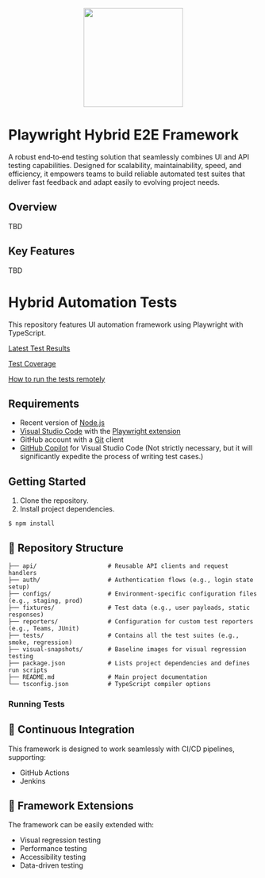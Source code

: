 <p align="center">
    <img
        width="200px"
        src="https://applitools.com/wp-content/uploads/2022/08/Playwright_logo_long.png"
        />
    </p>

# Playwright Hybrid E2E Framework

A robust end‑to‑end testing solution that seamlessly combines UI and API testing capabilities. Designed for scalability, maintainability, speed, and efficiency, it empowers teams to build reliable automated test suites that deliver fast feedback and adapt easily to evolving project needs.

## Overview

TBD

## Key Features

TBD

# Hybrid Automation Tests

This repository features UI automation framework using Playwright with TypeScript.

[Latest Test Results](https://github.com)

[Test Coverage](https://github.com)

[How to run the tests remotely](https://github.com)

## Requirements

- Recent version of [Node.js](https://nodejs.org/en)
- [Visual Studio Code](https://code.visualstudio.com/) with the [Playwright extension](https://playwright.dev/docs/getting-started-vscode)
- GitHub account with a [Git](https://git-scm.com/) client
- [GitHub Copilot](https://marketplace.visualstudio.com/items?itemName=GitHub.copilotvs) for Visual Studio Code (Not strictly necessary, but it will significantly expedite the process of writing test cases.)

## Getting Started

1. Clone the repository.
2. Install project dependencies.

```
$ npm install
```

## 📁 Repository Structure

```
├── api/                    # Reusable API clients and request handlers
├── auth/                   # Authentication flows (e.g., login state setup)
├── configs/                # Environment-specific configuration files (e.g., staging, prod)
├── fixtures/               # Test data (e.g., user payloads, static responses)
├── reporters/              # Configuration for custom test reporters (e.g., Teams, JUnit)
├── tests/                  # Contains all the test suites (e.g., smoke, regression)
├── visual-snapshots/       # Baseline images for visual regression testing
├── package.json            # Lists project dependencies and defines run scripts
├── README.md               # Main project documentation
└── tsconfig.json           # TypeScript compiler options
```

### Running Tests

## 🔄 Continuous Integration

This framework is designed to work seamlessly with CI/CD pipelines, supporting:

- GitHub Actions
- Jenkins

## 🔧 Framework Extensions

The framework can be easily extended with:

- Visual regression testing
- Performance testing
- Accessibility testing
- Data-driven testing
